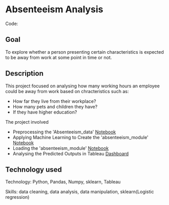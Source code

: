# Absenteeism Analysis

Code: 

## Goal

To explore whether a person presenting certain characteristics is expected to be away from work at some point in time or not.


## Description

This project focused on analysing how many working hours an employee could be away from work based on chracteristics such as:
* How far they live from their workplace?
* How many pets and children they have?
* If they have higher education?

The project involved
* Preprocessing the 'Absenteeism_data' [Notebook](https://github.com/MunMunL/Data_Analysis_Portfolio/blob/main/Absenteeism_Analysis/Absenteeism%20Project%20-%20Preprocessing.ipynb)
* Applying Machine Learning to Create the 'absenteeism_module' [Notebook](https://github.com/MunMunL/Data_Analysis_Portfolio/blob/main/Absenteeism_Analysis/Absenteeism%20Exercise%20-%20Logistic%20Regression_with_comments.ipynb)
* Loading the 'absenteeism_module' [Notebook](https://github.com/MunMunL/Data_Analysis_Portfolio/blob/main/Absenteeism_Analysis/Absenteeism%20Exercise.ipynb)
* Analysing the Predicted Outputs in Tableau [Dashboard](https://public.tableau.com/app/profile/mun.mun.loi/viz/AbsenteeismAnalysis_17046464975880/Story1)


## Technology used

Technology: Python, Pandas, Numpy, sklearn, Tableau

Skills: data cleaning, data analysis, data manipulation, sklearn(Logistic regression)
